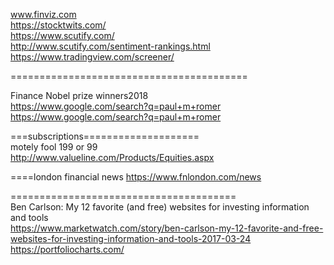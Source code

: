 


www.finviz.com    
https://stocktwits.com/     
https://www.scutify.com/    
http://www.scutify.com/sentiment-rankings.html   
https://www.tradingview.com/screener/  


=========================================

Finance Nobel prize winners2018   
https://www.google.com/search?q=paul+m+romer        
https://www.google.com/search?q=paul+m+romer    

===subscriptions====================    
motely fool   199 or 99     
http://www.valueline.com/Products/Equities.aspx     
    
====london financial news 
https://www.fnlondon.com/news  




=======================================     
Ben Carlson: My 12 favorite (and free) websites for investing information and tools   
https://www.marketwatch.com/story/ben-carlson-my-12-favorite-and-free-websites-for-investing-information-and-tools-2017-03-24    
https://portfoliocharts.com/   





   
     
       
